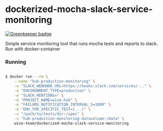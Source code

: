 # dockerized-mocha-slack-service-monitoring

[![Greenkeeper badge](https://badges.greenkeeper.io/wise-team/dockerized-mocha-slack-service-monitoring.svg)](https://greenkeeper.io/)

Simple service monitoring tool that runs mocha tests and reports to slack. Run with docker-container

### Running

```bash

$ docker run --rm \
    --name "hub-production-monitoring" \
    -e "SLACK_WEBHOOK_URL=https://hooks.slack.com/services/..." \
    -e "ENVIRONMENT_TYPE=production" \
    -e "SLACK_MENTIONS=" \
    -e "PROJECT_NAME=wise-hub" \
    -e "FAILURE_NOTIFICATION_INTERVAL_S=1800" \
    -e "ENV_FOR_SPECIFIC_TEST=(...)" \
    -v "/path/to/tests/dir:/spec" \
    -v "hub-production-monitoring-datavolume:/data" \
    wise-team/dockerized-mocha-slack-service-monitoring
```
